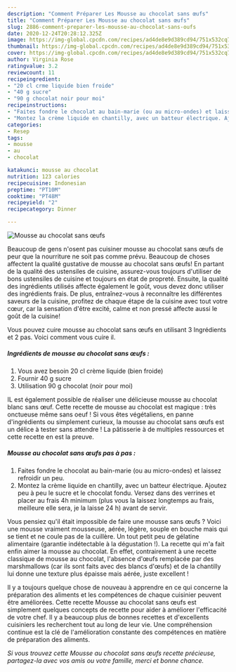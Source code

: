 ```yaml
---
description: "Comment Préparer Les Mousse au chocolat sans œufs"
title: "Comment Préparer Les Mousse au chocolat sans œufs"
slug: 2886-comment-preparer-les-mousse-au-chocolat-sans-oufs
date: 2020-12-24T20:28:12.325Z
image: https://img-global.cpcdn.com/recipes/ad4de8e9d389cd94/751x532cq70/mousse-au-chocolat-sans-oeufs-photo-principale-de-la-recette.jpg
thumbnail: https://img-global.cpcdn.com/recipes/ad4de8e9d389cd94/751x532cq70/mousse-au-chocolat-sans-oeufs-photo-principale-de-la-recette.jpg
cover: https://img-global.cpcdn.com/recipes/ad4de8e9d389cd94/751x532cq70/mousse-au-chocolat-sans-oeufs-photo-principale-de-la-recette.jpg
author: Virginia Rose
ratingvalue: 3.2
reviewcount: 11
recipeingredient:
- "20 cl crme liquide bien froide"
- "40 g sucre"
- "90 g chocolat noir pour moi"
recipeinstructions:
- "Faites fondre le chocolat au bain-marie (ou au micro-ondes) et laissez refroidir un peu."
- "Montez la crème liquide en chantilly, avec un batteur électrique. Ajoutez peu à peu le sucre et le chocolat fondu. Versez dans des verrines et placer au frais 4h minimum (plus vous la laissez longtemps au frais, meilleure elle sera, je la laisse 24 h) avant de servir."
categories:
- Resep
tags:
- mousse
- au
- chocolat

katakunci: mousse au chocolat 
nutrition: 123 calories
recipecuisine: Indonesian
preptime: "PT10M"
cooktime: "PT48M"
recipeyield: "2"
recipecategory: Dinner

---
```



![Mousse au chocolat sans œufs](https://img-global.cpcdn.com/recipes/ad4de8e9d389cd94/751x532cq70/mousse-au-chocolat-sans-oeufs-photo-principale-de-la-recette.jpg)

Beaucoup de gens n'osent pas cuisiner mousse au chocolat sans œufs de peur que la nourriture ne soit pas comme prévu. Beaucoup de choses affectent la qualité gustative de mousse au chocolat sans œufs! En partant de la qualité des ustensiles de cuisine, assurez-vous toujours d'utiliser de bons ustensiles de cuisine et toujours en état de propreté. Ensuite, la qualité des ingrédients utilisés affecte également le goût, vous devez donc utiliser des ingrédients frais. De plus, entraînez-vous à reconnaître les différentes saveurs de la cuisine, profitez de chaque étape de la cuisine avec tout votre cœur, car la sensation d'être excité, calme et non pressé affecte aussi le goût de la cuisine!

<!--inarticleads1-->

Vous pouvez cuire mousse au chocolat sans œufs en utilisant 3 Ingrédients et 2 pas. Voici comment vous cuire il.

##### Ingrédients de mousse au chocolat sans œufs :

1. Vous avez besoin 20 cl crème liquide (bien froide)
1. Fournir 40 g sucre
1. Utilisation 90 g chocolat (noir pour moi)


IL est également possible de réaliser une délicieuse mousse au chocolat blanc sans œuf. Cette recette de mousse au chocolat est magique : très onctueuse même sans oeuf ! Si vous êtes végétaliens, en panne d&#39;ingrédients ou simplement curieux, la mousse au chocolat sans œufs est un délice à tester sans attendre ! La pâtisserie à de multiples ressources et cette recette en est la preuve. 

<!--inarticleads2-->

##### Mousse au chocolat sans œufs pas à pas :

1. Faites fondre le chocolat au bain-marie (ou au micro-ondes) et laissez refroidir un peu.
1. Montez la crème liquide en chantilly, avec un batteur électrique. Ajoutez peu à peu le sucre et le chocolat fondu. Versez dans des verrines et placer au frais 4h minimum (plus vous la laissez longtemps au frais, meilleure elle sera, je la laisse 24 h) avant de servir.


Vous pensiez qu&#39;il était impossible de faire une mousse sans œufs ? Voici une mousse vraiment mousseuse, aérée, légère, souple en bouche mais qui se tient et ne coule pas de la cuillère. Un tout petit peu de gélatine alimentaire (garantie indétectable à la dégustation !). La recette qui m&#39;a fait enfin aimer la mousse au chocolat. En effet, contrairement à une recette classique de mousse au chocolat, l&#39;absence d&#39;œufs remplacée par des marshmallows (car ils sont faits avec des blancs d&#39;œufs) et de la chantilly lui donne une texture plus épaisse mais aérée, juste excellent ! 

<!--inarticleads1-->

<p>
Il y a toujours quelque chose de nouveau à apprendre en ce qui concerne la préparation des aliments et les compétences de chaque cuisinier peuvent être améliorées. Cette recette Mousse au chocolat sans œufs est simplement quelques concepts de recette pour aider à améliorer l'efficacité de votre chef. Il y a beaucoup plus de bonnes recettes et d'excellents cuisiniers les recherchent tout au long de leur vie. Une compréhension continue est la clé de l'amélioration constante des compétences en matière de préparation des aliments.
</p>

<p>
<i>Si vous trouvez cette Mousse au chocolat sans œufs recette précieuse, partagez-la avec vos amis ou votre famille, merci et bonne chance.</i>
</p>
